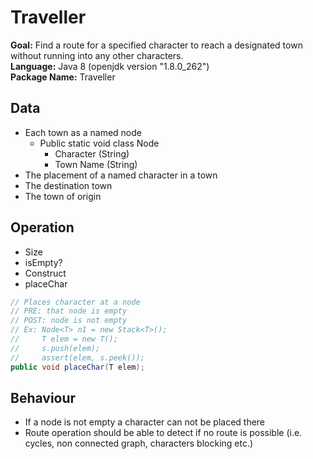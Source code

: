 # Traveller

**Goal:** Find a route for a specified character to reach a designated town without running into any other characters.  
**Language:** Java 8 (openjdk version "1.8.0_262")  
**Package Name:** Traveller  

## Data

- Each town as a named node
  - Public static void class Node
    - Character (String)
    - Town Name (String)
- The placement of a named character in a town
- The destination town
- The town of origin

## Operation

- Size
- isEmpty?
- Construct
- placeChar

```java
// Places character at a node
// PRE: that node is empty
// POST: node is not empty
// Ex: Node<T> n1 = new Stack<T>();
//     T elem = new T();
//     s.push(elem);
//     assert(elem, s.peek());
public void placeChar(T elem);
```

## Behaviour

- If a node is not empty a character can not be placed there 
- Route operation should be able to detect if no route is possible (i.e. cycles, non connected graph, characters blocking etc.)
